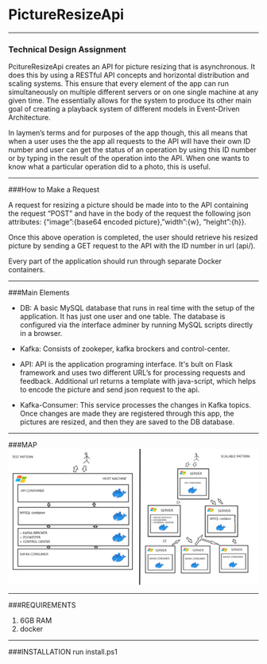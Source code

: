 # PictureResizeApi
***
### Technical Design Assignment

PcitureResizeApi creates an API for picture resizing that is asynchronous. It does this by using a RESTful API concepts and horizontal distribution and scaling systems. This ensure that every element of the app can run simultaneously on multiple different servers or on one single machine at any given time. The essentially allows for the system to produce its other main goal of creating a playback system of different models in Event-Driven Architecture.

In laymen’s terms and for purposes of the app though, this all means that when a user uses the the app all requests to the API will have their own ID number and user can get the status of an operation by using this ID number or by typing in the result of the operation into the API. When one wants to know what a particular operation did to a photo, this is useful. 
***
###How to Make a Request

A request for resizing a picture should be made into to the API containing the request “POST” and have in the body of the request the following json attributes: {“image”:{base64 encoded picture},”width”:{w}, ”height”:{h}}.

Once this above operation is completed, the user should retrieve his resized picture by sending a GET request to the API with the ID number in url (api/<id>).

Every part of the application should run through separate Docker containers.

***
###Main Elements

* DB: A basic MySQL database that runs in real time with the setup of the application. It has just one user and one table. The database is configured via the interface adminer by running MySQL scripts directly in a browser.


* Kafka: Consists of zookeper, kafka brockers and control-center.


* API: API is the application programing interface. It's bult on Flask framework and uses two different URL’s for processing requests and feedback. Additional url returns a template with java-script, which helps to encode the picture and send json request to the api.


* Kafka-Consumer: This service processes the changes in Kafka topics. Once changes are made they are registered through this app, the pictures are resized, and then they are saved to the DB database.

***
###MAP
![visualisation](api_container/static/img/schema.png)

***
###REQUIREMENTS
1. 6GB RAM
2. docker
***
###INSTALLATION
run install.ps1